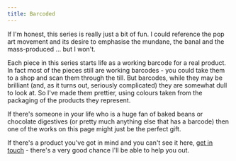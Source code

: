 ```yaml
---
title: Barcoded
---
```

If I'm honest, this series is really just a bit of fun. I could reference the pop art movement and its desire to emphasise the mundane, the banal and the mass-produced ... but I won't. 

Each piece in this series starts life as a working barcode for a real product. In fact most of the pieces still are working barcodes - you could take them to a shop and scan them through the till. But barcodes, while they may be brilliant (and, as it turns out, seriously complicated) they are somewhat dull to look at. So I've made them prettier, using colours taken from the packaging of the products they represent. 

If there's someone in your life who is a huge fan of baked beans or chocolate digestives (or pretty much anything else that has a barcode) then one of the works on this page might just be the perfect gift.

If there's a product you've got in mind and you can't see it here, <a href="/contact.html">get in touch</a> - there's a very good chance I'll be able to help you out.